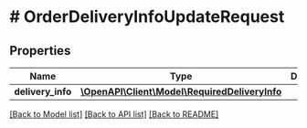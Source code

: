 # # OrderDeliveryInfoUpdateRequest

## Properties

Name | Type | Description | Notes
------------ | ------------- | ------------- | -------------
**delivery_info** | [**\OpenAPI\Client\Model\RequiredDeliveryInfo**](RequiredDeliveryInfo.md) |  |

[[Back to Model list]](../../README.md#models) [[Back to API list]](../../README.md#endpoints) [[Back to README]](../../README.md)
